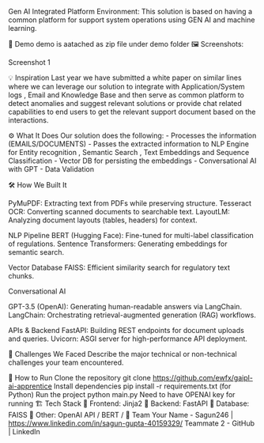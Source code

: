Gen AI Integrated Platform Environment: This solution is based on having a common platform for support system operations using GEN AI and machine learning.


🎥 Demo
demo is aatached as zip file under demo folder
🖼️ Screenshots:

Screenshot 1

💡 Inspiration
Last year we have submitted a white paper on similar lines where we can leverage our solution to integrate with Application/System logs , Email and Knowledge Base and  then serve as common platform to detect anomalies and suggest relevant solutions or provide chat related capabilities to end users to get the relevant support document based on the interactions.

⚙️ What It Does
Our solution does the following:
    - Processes the information (EMAILS/DOCUMENTS)
    - Passes the extracted information to NLP Engine for Entity recognition , Semantic Search , Text Embeddings and Sequence Classification
    - Vector DB for persisting the embeddings
    - Conversational AI with GPT
    - Data Validation

🛠️ How We Built It

PyMuPDF: Extracting text from PDFs while preserving structure.
Tesseract OCR: Converting scanned documents to searchable text.
LayoutLM: Analyzing document layouts (tables, headers) for context.

NLP Pipeline
BERT (Hugging Face): Fine-tuned for multi-label classification of regulations.
Sentence Transformers: Generating embeddings for semantic search.

Vector Database
FAISS: Efficient similarity search for regulatory text chunks.

Conversational AI

GPT-3.5 (OpenAI): Generating human-readable answers via LangChain.
LangChain: Orchestrating retrieval-augmented generation (RAG) workflows.

APIs & Backend
FastAPI: Building REST endpoints for document uploads and queries.
Uvicorn: ASGI server for high-performance API deployment.

🚧 Challenges We Faced
Describe the major technical or non-technical challenges your team encountered.

🏃 How to Run
Clone the repository
git clone https://github.com/ewfx/gaipl-ai-apprentice
Install dependencies
pip install -r requirements.txt (for Python)
Run the project
python main.py
Need to have OPENAI key for running
🏗️ Tech Stack
🔹 Frontend: Jinja2
🔹 Backend:  FastAPI
🔹 Database: FAISS
🔹 Other: OpenAI API / BERT / 
👥 Team
Your Name - Sagun246 | https://www.linkedin.com/in/sagun-gupta-40159329/
Teammate 2 - GitHub | LinkedIn